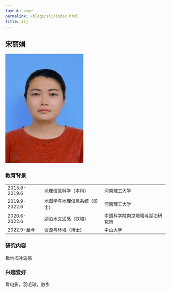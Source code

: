 ```yaml
---
layout: page
permalink: /blogs/slj/index.html
title: slj
---
```


## 宋丽娟

<img src="/blogs/team_members.assets/songlijuan.png">

### 教育背景

<table class="table_md">
  <tr>
    <td>2015.9-2019.6 </td>
    <td>地理信息科学（本科）</td>
    <td>河南理工大学</td>
  </tr>
  <tr>
    <td>2019.9-2022.6</td>
    <td>地图学与地理信息系统（硕士）</td>
    <td>河南理工大学</td>
  </tr>
  <tr>
    <td>2020.6-2022.6</td>
    <td>湖泊水文遥感（联培）  </td>
    <td>中国科学院南京地理与湖泊研究所</td>
  </tr>
  <tr>
    <td>2022.9-至今</td>
    <td>资源与环境（博士）</td>
    <td>中山大学</td>
  </tr>
</table>


### 研究内容
极地海冰遥感

### 兴趣爱好
看电影，羽毛球，散步